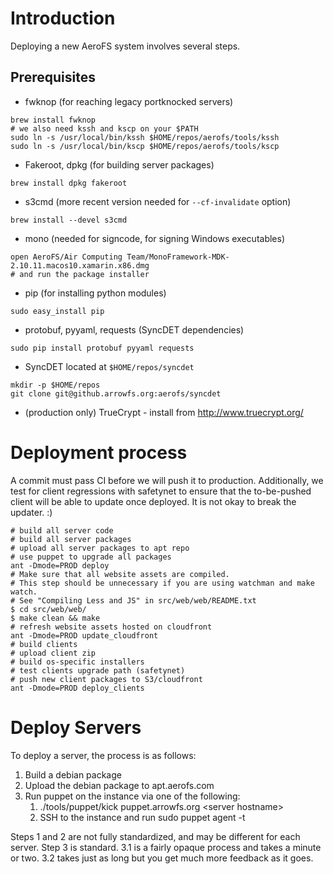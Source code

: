 # Introduction

Deploying a new AeroFS system involves several steps.

## Prerequisites

* fwknop (for reaching legacy portknocked servers)

```
brew install fwknop
# we also need kssh and kscp on your $PATH
sudo ln -s /usr/local/bin/kssh $HOME/repos/aerofs/tools/kssh
sudo ln -s /usr/local/bin/kscp $HOME/repos/aerofs/tools/kscp
```

* Fakeroot, dpkg (for building server packages)

```
brew install dpkg fakeroot
```

* s3cmd (more recent version needed for `--cf-invalidate` option)

```
brew install --devel s3cmd
```

* mono (needed for signcode, for signing Windows executables)

```
open AeroFS/Air Computing Team/MonoFramework-MDK-2.10.11.macos10.xamarin.x86.dmg
# and run the package installer
```

* pip (for installing python modules)

```
sudo easy_install pip
```

* protobuf, pyyaml, requests (SyncDET dependencies)

```
sudo pip install protobuf pyyaml requests
```

* SyncDET located at `$HOME/repos/syncdet`

```
mkdir -p $HOME/repos
git clone git@github.arrowfs.org:aerofs/syncdet
```

* (production only) TrueCrypt - install from http://www.truecrypt.org/

# Deployment process

A commit must pass CI before we will push it to production.  Additionally, we test for client regressions with safetynet to ensure that the to-be-pushed client will be able to update once deployed.  It is not okay to break the updater. :)

```
# build all server code
# build all server packages
# upload all server packages to apt repo
# use puppet to upgrade all packages
ant -Dmode=PROD deploy
# Make sure that all website assets are compiled.
# This step should be unnecessary if you are using watchman and make watch. 
# See "Compiling Less and JS" in src/web/web/README.txt
$ cd src/web/web/
$ make clean && make
# refresh website assets hosted on cloudfront
ant -Dmode=PROD update_cloudfront
# build clients
# upload client zip
# build os-specific installers
# test clients upgrade path (safetynet)
# push new client packages to S3/cloudfront
ant -Dmode=PROD deploy_clients
```

# Deploy Servers

To deploy a server, the process is as follows:

1. Build a debian package
2. Upload the debian package to apt.aerofs.com
3. Run puppet on the instance via one of the following:
    1. ./tools/puppet/kick puppet.arrowfs.org &lt;server hostname&gt;
    2. SSH to the instance and run sudo puppet agent -t

Steps 1 and 2 are not fully standardized, and may be different for each server. Step 3 is standard. 3.1 is a fairly opaque process and takes a minute or two. 3.2 takes just as long but you get much more feedback as it goes.